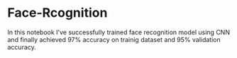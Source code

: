 # Face-Rcognition
In this notebook I've successfully trained face recognition model using CNN and finally achieved 97% accuracy on trainig dataset and 95% validation accuracy.
